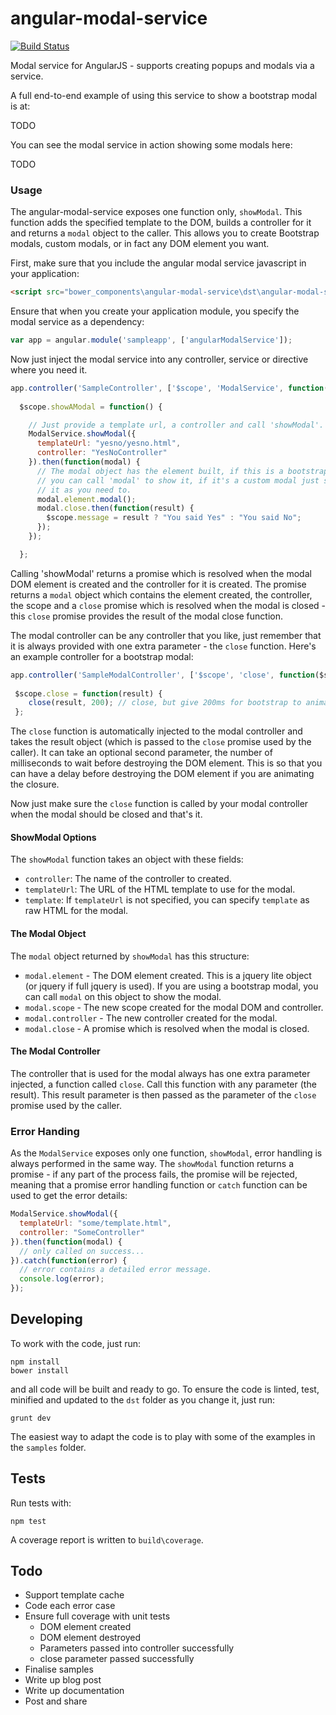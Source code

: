 angular-modal-service
=====================

[![Build Status](https://secure.travis-ci.org/dwmkerr/angular-modal-service.png?branch=master)](https://travis-ci.org/dwmkerr/angular-modal-service)

Modal service for AngularJS - supports creating popups and modals via a service.

A full end-to-end example of using this service to show a bootstrap modal is at:

TODO

You can see the modal service in action showing some modals here:

TODO

### Usage

The angular-modal-service exposes one function only, `showModal`. This function adds the specified 
template to the DOM, builds a controller for it and returns a `modal` object to the caller. This allows
you to create Bootstrap modals, custom modals, or in fact any DOM element you want.

First, make sure that you include the angular modal service javascript in your application:

```html
<script src="bower_components\angular-modal-service\dst\angular-modal-service.min.js"></script>
```

Ensure that when you create your application module, you specify the modal service as a dependency:

```js
var app = angular.module('sampleapp', ['angularModalService']);
```

Now just inject the modal service into any controller, service or directive where you need it.

```js
app.controller('SampleController', ['$scope', 'ModalService', function($scope, ModalService) {
  
  $scope.showAModal = function() {

  	// Just provide a template url, a controller and call 'showModal'.
    ModalService.showModal({
      templateUrl: "yesno/yesno.html",
      controller: "YesNoController"
    }).then(function(modal) {
      // The modal object has the element built, if this is a bootstrap modal
      // you can call 'modal' to show it, if it's a custom modal just show or hide
      // it as you need to.
      modal.element.modal();
      modal.close.then(function(result) {
        $scope.message = result ? "You said Yes" : "You said No";
      });
    });

  };
```

Calling 'showModal' returns a promise which is resolved when the modal DOM element is created
and the controller for it is created. The promise returns a `modal` object which contains the 
element created, the controller, the scope and a `close` promise which is resolved when the 
modal is closed - this `close` promise provides the result of the modal close function.

The modal controller can be any controller that you like, just remember that it is always
provided with one extra parameter - the `close` function. Here's an example controller
for a bootstrap modal:

```js
app.controller('SampleModalController', ['$scope', 'close', function($scope, close) {
  
 $scope.close = function(result) {
 	close(result, 200); // close, but give 200ms for bootstrap to animate
 };
```

The `close` function is automatically injected to the modal controller and takes the result
object (which is passed to the `close` promise used by the caller). It can take an optional 
second parameter, the number of milliseconds to wait before destroying the DOM element. This
is so that you can have a delay before destroying the DOM element if you are animating the 
closure.

Now just make sure the `close` function is called by your modal controller when the modal
should be closed and that's it.

#### ShowModal Options

The `showModal` function takes an object with these fields:

* `controller`: The name of the controller to created.
* `templateUrl`: The URL of the HTML template to use for the modal.
* `template`: If `templateUrl` is not specified, you can specify `template` as raw
  HTML for the modal. 

#### The Modal Object

The `modal` object returned by `showModal` has this structure:

* `modal.element` - The DOM element created. This is a jquery lite object (or jquery if full
  jquery is used). If you are using a bootstrap modal, you can call `modal` on this object
  to show the modal.
* `modal.scope` - The new scope created for the modal DOM and controller.
* `modal.controller` - The new controller created for the modal.
* `modal.close` - A promise which is resolved when the modal is closed.

#### The Modal Controller

The controller that is used for the modal always has one extra parameter injected, a function
called `close`. Call this function with any parameter (the result). This result parameter is
then passed as the parameter of the `close` promise used by the caller.

### Error Handing

As the `ModalService` exposes only one function, `showModal`, error handling is always performed in the same way.
The `showModal` function returns a promise - if any part of the process fails, the promise will be rejected, meaning
that a promise error handling function or `catch` function can be used to get the error details:

```js
ModalService.showModal({
  templateUrl: "some/template.html",
  controller: "SomeController"
}).then(function(modal) {
  // only called on success...
}).catch(function(error) {
  // error contains a detailed error message.
  console.log(error);
});
```

Developing
----------

To work with the code, just run:

```
npm install
bower install
```

and all code will be built and ready to go. To ensure the code is linted, test, minified and
updated to the `dst` folder as you change it, just run:

```
grunt dev
```

The easiest way to adapt the code is to play with some of the examples in the ``samples`` folder.

Tests
-----

Run tests with:

```
npm test
```

A coverage report is written to `build\coverage`.

Todo
----
* Support template cache 
* Code each error case
* Ensure full coverage with unit tests
  - DOM element created
  - DOM element destroyed
  - Parameters passed into controller successfully
  - close parameter passed successfully
* Finalise samples
* Write up blog post
* Write up documentation
* Post and share